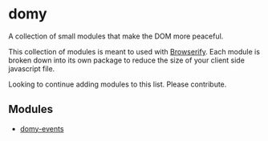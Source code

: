 domy
====

A collection of small modules that make the DOM more peaceful.

This collection of modules is meant to used with [Browserify](http://browserify.org/). Each module is broken down into its own package to reduce the size of your client side javascript file.

Looking to continue adding modules to this list. Please contribute.

## Modules

* [domy-events](https://github.com/scottcorgan/domy-events)
